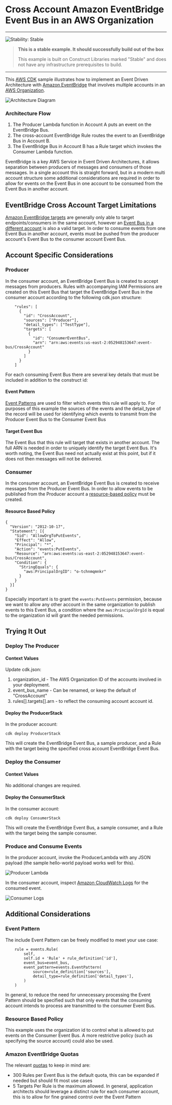 # Cross Account Amazon EventBridge Event Bus in an AWS Organization

<!--BEGIN STABILITY BANNER-->
---

![Stability: Stable](https://img.shields.io/badge/stability-Stable-success.svg?style=for-the-badge)

> **This is a stable example. It should successfully build out of the box**
>
> This example is built on Construct Libraries marked "Stable" and does not have any infrastructure prerequisites to build.
---
<!--END STABILITY BANNER-->

This [AWS CDK](https://aws.amazon.com/cdk/) sample illustrates how to implement an Event Driven Architecture with [Amazon EventBridge](https://aws.amazon.com/eventbridge/) that involves multiple accounts in an [AWS Organization](https://aws.amazon.com/organizations/).

![Architecture Diagram](images/architecture_diagram.png)

### Architecture Flow
1. The Producer Lambda function in Account A puts an event on the EventBridge Bus.
1. The cross-account EventBridge Rule routes the event to an EventBridge Bus in Account B.
1. The EventBridge Bus in Account B has a Rule target which invokes the Consumer Lambda function.

EventBridge is a key AWS Service in Event Driven Architectures, it allows separation between producers of messages and consumers of those messages.  In a single account this is straight forward, but in a modern multi account structure some additional considerations are required in order to allow for events on the Event Bus in one account to be consumed from the Event Bus in another account.

## EventBridge Cross Account Target Limitations

[Amazon EventBridge targets](https://docs.aws.amazon.com/eventbridge/latest/userguide/eb-targets.html) are generally only able to target endpoints/consumers in the same account, however an [Event Bus in a different account](https://docs.aws.amazon.com/eventbridge/latest/userguide/eb-cross-account.html) is also a valid target.  In order to consume events from one Event Bus in another account, events must be pushed from the producer account's Event Bus to the consumer account Event Bus.

## Account Specific Considerations

### Producer

In the consumer account, an EventBridge Event Bus is created to accept messages from producers.  Rules with accompanying IAM Permissions are created on this Event Bus that target the EventBridge Event Bus in the consumer account according to the following cdk.json structure:

```aidl
    "rules": [
      {
        "id": "CrossAccount",
        "sources": ["Producer"],
        "detail_types": ["TestType"],
        "targets": [
          {
            "id": "ConsumerEventBus",
            "arn": "arn:aws:events:us-east-2:052948153647:event-bus/CrossAccount"
          }
        ]
      }
    ]
```

For each consuming Event Bus there are several key details that must be included in addition to the construct id:

#### Event Pattern

[Event Patterns](https://docs.aws.amazon.com/eventbridge/latest/userguide/eb-event-patterns.html) are used to filter which events this rule will apply to.  For purposes of this example the sources of the events and the detail_type of the record will be used for identifying which events to transmit from the Producer Event Bus to the Consumer Event Bus

#### Target Event Bus

The Event Bus that this rule will target that exists in another account.  The full ARN is needed in order to uniquely identify the target Event Bus.  It's worth noting, the Event Bus need not actually exist at this point, but if it does not then messages will not be delivered.

### Consumer

In the consumer account, an EventBridge Event Bus is created to receive messages from the Producer Event Bus.  In order to allow events to be published from the Producer account a [resource-based policy](https://docs.aws.amazon.com/eventbridge/latest/userguide/eb-use-resource-based.html) must be created.

#### Resource Based Policy

```aidl
{
  "Version": "2012-10-17",
  "Statement": [{
    "Sid": "AllowOrgToPutEvents",
    "Effect": "Allow",
    "Principal": "*",
    "Action": "events:PutEvents",
    "Resource": "arn:aws:events:us-east-2:052948153647:event-bus/CrossAccount",
    "Condition": {
      "StringEquals": {
        "aws:PrincipalOrgID": "o-tchnmqmnkr"
      }
    }
  }]
}
```

Especially important is to grant the `events:PutEvents` permission, because we want to allow any other account in the same organization to publish events to this Event Bus, a condition where the `aws:PrincipalOrgId` is equal to the organization id will grant the needed permissions.

## Trying It Out

### Deploy The Producer

#### Context Values

Update cdk.json:

1. organization_id - The AWS Organization ID of the accounts involved in your deployment.
1. event_bus_name - Can be renamed, or keep the default of "CrossAccount"
2. rules[].targets[].arn - to reflect the consuming account account id.

#### Deploy the ProducerStack

In the producer account:

```aidl
cdk deploy ProducerStack
```

This will create the EventBridge Event Bus, a sample producer, and a Rule with the target being the specified cross account EventBridge Event Bus.

### Deploy the Consumer

#### Context Values

No additional changes are required.

#### Deploy the ConsumerStack

In the consumer account:

```aidl
cdk deploy ConsumerStack
```

This will create the EventBridge Event Bus, a sample consumer, and a Rule with the target being the sample consumer.

### Produce and Consume Events

In the producer account, invoke the ProducerLambda with any JSON payload (the sample hello-world payload works well for this).

![Producer Lambda](images/producer_lambda.png)

In the consumer account, inspect [Amazon CloudWatch Logs](https://docs.aws.amazon.com/AmazonCloudWatch/latest/logs/WhatIsCloudWatchLogs.html) for the consumed event.

![Consumer Logs](images/consumer_logs.png)

## Additional Considerations

### Event Pattern

The include Event Pattern can be freely modified to meet your use case:

```aidl
    rule = events.Rule(
        self,
        self.id + 'Rule' + rule_definition['id'],
        event_bus=event_bus,
        event_pattern=events.EventPattern(
            source=rule_definition['sources'],
            detail_type=rule_definition['detail_types'],
        )
    )
```

In general, to reduce the need for unnecessary processing the Event Pattern should be specified such that only events that the consuming account intends to process are transmitted to the consumer Event Bus.

### Resource Based Policy

This example uses the organization id to control what is allowed to put events on the Consumer Event Bus.  A more restrictive policy (such as specifying the source account) could also be used.

### Amazon EventBridge Quotas

The relevant [quotas](https://docs.aws.amazon.com/eventbridge/latest/userguide/eb-quota.html) to keep in mind are:

* 300 Rules per Event Bus is the default quota, this can be expanded if needed but should fit most use cases
* 5 Targets Per Rule is the maximum allowed.  In general, application architects should leverage a distinct rule for each consumer account, this is to allow for fine grained control over the Event Pattern


